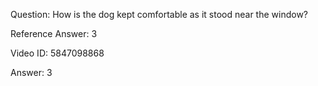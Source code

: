 Question: How is the dog kept comfortable as it stood near the window?

Reference Answer: 3

Video ID: 5847098868

Answer: 3

